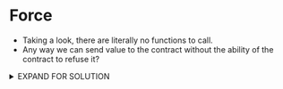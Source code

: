 # Force

* Taking a look, there are literally no functions to call.
* Any way we can send value to the contract without the ability of the contract to refuse it?

<details>
  <summary>EXPAND FOR SOLUTION</summary>
  <p>
  One of the functions available to us within a contract is the ability to destroy a contract. When we call for its destruction, we can point to another contract to transfer the remaining value. And since the transferring contract is destroyed, there is really no way for the receiving contract to refuse it.

  Check out this contract that we need.

  [ForceAttack](attack/07-Force.sol)

  First we need to create this contract on Remix and give it some value. This can be done on the contract creation through Remix, or you can call .sendTransaction, as we programmed a callback function that is payable.

  Once the contract has value, we then need to call the selfdestruct function with the address of our contract.

  `contract.address`

  Execute through Remix...

  Once the block is mined, let's check the balance of our contract.

  `await getBalance(contract.address)`

  </p>
</details>
